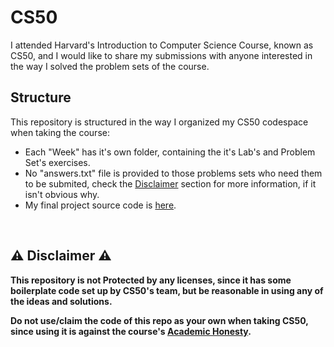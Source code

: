 # CS50

I attended Harvard's Introduction to Computer Science Course, known as CS50, 
and I would like to share my submissions with anyone interested in the way I solved the problem sets of the course.

## Structure

This repository is structured in the way I organized my CS50 codespace when taking the course:

- Each "Week" has it's own folder, containing the it's Lab's and Problem Set's exercises.
- No "answers.txt" file is provided to those problems sets who need them to be submited, check the [Disclaimer](#-disclaimer-) section for more information, if it isn't obvious why.
- My final project source code is [here](https://github.com/pl4g/CS50/tree/main/final-project). <!--A live preview is available [here](future link).-->

<br>

## **⚠ Disclaimer ⚠**

**This repository is not Protected by any licenses, since it has some boilerplate code set up by CS50's team, but be reasonable in using any of the ideas and solutions.**

**Do not use/claim the code of this repo as your own when taking CS50, since using it is against the course's [Academic Honesty](https://cs50.harvard.edu/x/2023/honesty/).**
